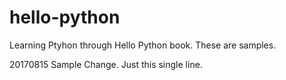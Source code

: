 hello-python
============

Learning Ptyhon through Hello Python book. These are samples. 

20170815 Sample Change. Just this single line.
